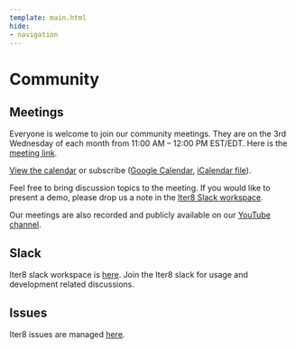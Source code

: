 ```yaml
---
template: main.html
hide:
- navigation
---
```


# Community

## Meetings

Everyone is welcome to join our community meetings. They are on the 3rd Wednesday of each month from 11:00 AM – 12:00 PM EST/EDT. Here is the [meeting link](https://meet.google.com/vzn-viec-dbs).

[View the calendar](https://calendar.google.com/calendar/embed?src=6ck3asgicl9jfgjhkqq1bogen4%40group.calendar.google.com&ctz=America%2FNew_York) or subscribe ([Google Calendar](https://calendar.google.com/calendar/u/3?cid=NmNrM2FzZ2ljbDlqZmdqaGtxcTFib2dlbjRAZ3JvdXAuY2FsZW5kYXIuZ29vZ2xlLmNvbQ), [iCalendar file](https://calendar.google.com/calendar/ical/6ck3asgicl9jfgjhkqq1bogen4%40group.calendar.google.com/public/basic.ics)).

Feel free to bring discussion topics to the meeting. If you would like to present a demo, please drop us a note in the [Iter8 Slack workspace](https://join.slack.com/t/iter8-tools/shared_invite/zt-awl2se8i-L0pZCpuHntpPejxzLicbmw).

Our meetings are also recorded and publicly available on our [YouTube channel](https://www.youtube.com/channel/UCVybpnQAhr1o-QRPHBNdUgg).

## Slack

Iter8 slack workspace is [here](https://join.slack.com/t/iter8-tools/shared_invite/zt-awl2se8i-L0pZCpuHntpPejxzLicbmw). Join the Iter8 slack for usage and development related discussions.

## Issues

Iter8 issues are managed [here](https://github.com/iter8-tools/iter8/issues).